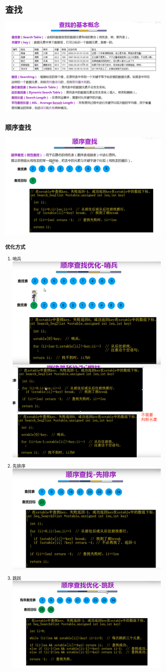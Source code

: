 # 查找
![](.search_images/search_idea.png)

## 顺序查找
![](.search_images/sequence_search.png)

### 优化方式
1. 哨兵
![](.search_images/sentinal_search.png)
![](.search_images/sentinal_search1.png)

2. 先排序
![](.search_images/sort_search.png)

3. 跳跃
![](.search_images/skip_search.png)